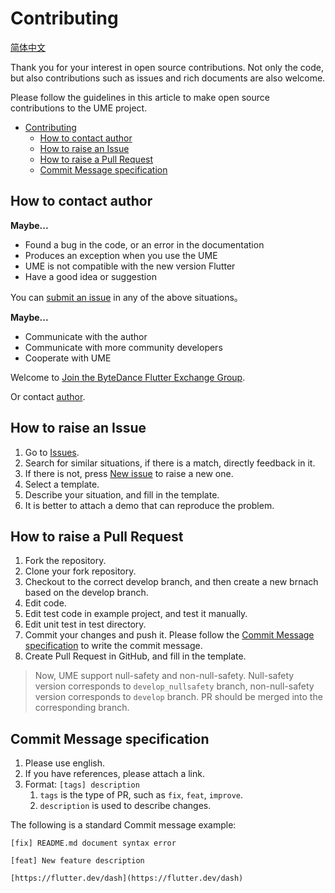 # Contributing

[简体中文](./CONTRIBUTING.md)

Thank you for your interest in open source contributions.
Not only the code, but also contributions such as issues and rich documents are also welcome.

Please follow the guidelines in this article to make open source contributions to the UME project.

- [Contributing](#contributing)
  - [How to contact author](#how-to-contact-author)
  - [How to raise an Issue](#how-to-raise-an-issue)
  - [How to raise a Pull Request](#how-to-raise-a-pull-request)
  - [Commit Message specification](#commit-message-specification)

## How to contact author

**Maybe...**

- Found a bug in the code, or an error in the documentation
- Produces an exception when you use the UME
- UME is not compatible with the new version Flutter
- Have a good idea or suggestion

You can [submit an issue](#how-to-raise-an-issue) in any of the above situations。

**Maybe...**

- Communicate with the author
- Communicate with more community developers
- Cooperate with UME

Welcome to [Join the ByteDance Flutter Exchange Group](https://applink.feishu.cn/client/chat/chatter/add_by_link?link_token=b07u55bb-68f0-4a4b-871d-687637766a68).

Or contact [author](mailto:sunkai.dev@bytedance.com).

## How to raise an Issue

1. Go to [Issues](https://github.com/bytedance/flutter_ume/issues).
2. Search for similar situations, if there is a match, directly feedback in it.
3. If there is not, press [New issue](https://github.com/bytedance/flutter_ume/issues/new/choose) to raise a new one.
4. Select a template.
5. Describe your situation, and fill in the template.
6. It is better to attach a demo that can reproduce the problem.

## How to raise a Pull Request

1. Fork the repository.
2. Clone your fork repository.
3. Checkout to the correct develop branch, and then create a new brnach based on the develop branch.
4. Edit code.
5. Edit test code in example project, and test it manually.
6. Edit unit test in test directory.
7. Commit your changes and push it. Please follow the [Commit Message specification](#commit-message-specification) to write the commit message.
8. Create Pull Request in GitHub, and fill in the template.

> Now, UME support null-safety and non-null-safety.
> Null-safety version corresponds to `develop_nullsafety` branch, non-null-safety version corresponds to `develop` branch.
> PR should be merged into the corresponding branch.

## Commit Message specification

1. Please use english.
2. If you have references, please attach a link.
3. Format: `[tags] description`
   1. `tags` is the type of PR, such as `fix`, `feat`, `improve`.
   2. `description` is used to describe changes.

The following is a standard Commit message example:

``` plaintext
[fix] README.md document syntax error
```

``` plaintext
[feat] New feature description

[https://flutter.dev/dash](https://flutter.dev/dash)
```
